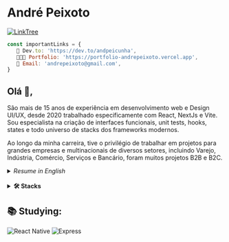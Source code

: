 # André Peixoto


[![LinkTree](https://img.shields.io/badge/linktree-1de9b6?style=for-the-badge&logo=Linktree&logoColor=white&link=https://linktr.ee/peixototiodev)](https://linktr.ee/peixototiodev)
&nbsp;
<!--
[![Linkedin Badge](https://img.shields.io/badge/-LinkedIn-0077B5?style=for-the-badge&logo=Linkedin&logoColor=white&link=https://www.linkedin.com/in/andpeicunha)](https://www.linkedin.com/in/andpeicunha)
&nbsp;
[![Articles](https://img.shields.io/badge/dev.to-0A0A0A?style=for-the-badge&logo=devdotto&logoColor=white)](https://dev.to/andpeicunha)
&nbsp;
[![Whatsapp Badge](https://img.shields.io/badge/-Whatsapp-2DB540?style=for-the-badge&labelColor=whatsapp&logo=whatsapp&logoColor=white&link=https://api.whatsapp.com/send?phone=5511977373258&text=Olá%20André!%20Vi%20seu%20perfil%20no%20Github%20e%20gostaria%20de%20entrar%20em%20contato%20com%20você)](https://api.whatsapp.com/send?phone=5511977373258&text=Olá%20André!%20Vi%20seu%20perfil%20no%20Github%20e%20gostaria%20de%20entrar%20em%20contato%20com%20você)
[![Portfólio](https://img.shields.io/badge/Portfolio-%23000000.svg?style=for-the-badge&logo=firefox&logoColor=#FF7139)](https://portfolio-andrepeixoto.vercel.app)
&nbsp;-->

<!--
&nbsp;
[![Portfólio - Behance](https://img.shields.io/badge/Behance-0054F7?style=for-the-badge&logo=behance&logoColor=white)](https://www.behance.net/andrepeixoto3f5f)
[![Whatsapp Badge](https://img.shields.io/badge/-Whatsapp-2DB540?style=for-the-badge&labelColor=whatsapp&logo=whatsapp&logoColor=white&link=https://api.whatsapp.com/send?phone=5511953121823&text=Olá%20Júlio!%20Vi%20seu%20perfil%20no%20Github%20e%20gostaria%20de%20entrar%20em%20contato%20com%20você)](https://api.whatsapp.com/send?phone=5511953121823&text=Olá%20Júlio!%20Vi%20seu%20perfil%20no%20Github%20e%20gostaria%20de%20entrar%20em%20contato%20com%20você)&nbsp;
-->

```js
const importantLinks = {
   📒 Dev.to: 'https://dev.to/andpeicunha',
   👨🏻‍💻 Portfolio: 'https://portfolio-andrepeixoto.vercel.app',
   👋 Email: 'andrepeixoto@gmail.com',
}
```

## Olá 👋,

São mais de 15 anos de experiência em desenvolvimento web e Design UI/UX, desde 2020 trabalhado especificamente com React, NextJs e Vite. Sou especialista na criação de interfaces funcionais, unit tests, hooks, states e todo universo de stacks dos frameworks modernos.

Ao longo da minha carreira, tive o privilégio de trabalhar em projetos para grandes empresas e multinacionais de diversos setores, incluindo Varejo, Indústria, Comércio, Serviços e Bancário, foram muitos projetos B2B e B2C.

<details>
<summary><i>Resume in English</i></summary>

_I have over 15 years of experience in web development and UI/UX design, since 2020 specifically working with React, Next.js, and Vite. I specialize in creating functional interfaces, unit tests, hooks, states, and the entire universe of stacks in modern frameworks_

_Throughout my career, I've had the privilege of working on projects for large companies and multinational corporations from various sectors, including Retail, Industry, Commerce, Services, and Banking. There have been many B2B and B2C projects._

</details>

<br/>

<details>
<summary><strong>🛠️ Stacks</strong></summary>

<h4 align="left">
   <strong>👩‍💻 Languages</strong>
</h4>
<span/>

![TypeScript](https://img.shields.io/badge/typescript%20-%23007acc.svg?&style=for-the-badge&logo=typescript&logoColor=white)&nbsp;
![JavaScript](https://img.shields.io/badge/JavaScript-F7DF1E?style=for-the-badge&logo=javascript&logoColor=black)&nbsp;
![HTML](https://img.shields.io/badge/-HTML-E44D25?style=for-the-badge&logoColor=fff&logo=html5)&nbsp;
![CSS](https://img.shields.io/badge/-CSS-254DE6?style=for-the-badge&logoColor=fff&logo=css3)&nbsp;
![Node](https://img.shields.io/badge/Node.js-43853D?style=for-the-badge&logo=node.js&logoColor=white)&nbsp;
![Python](https://img.shields.io/badge/python-3670A0?style=for-the-badge&logo=node.js&logoColor=white)&nbsp;

<h4 align="left">
   <strong>🚀 Framework and Web Tools</strong>
</h4>
<span/>

![ReactJs](https://img.shields.io/badge/-React.js-18BCEE?style=for-the-badge&logoColor=fff&logo=react)&nbsp;
![NextJs](https://img.shields.io/badge/next.js-000000?style=for-the-badge&logo=next.js&logoColor=white)&nbsp;
![Vite](https://img.shields.io/badge/vite-%23646CFF.svg?style=for-the-badge&logo=vite&logoColor=white)&nbsp;
![React Native](https://img.shields.io/badge/React_Native-20232A?style=for-the-badge&logo=react&logoColor=61DAFB)&nbsp;
![Babel](https://img.shields.io/badge/Babel-61dafb?style=for-the-badge&logo=babel&logoColor=yellow&color=282c34)&nbsp;
![Git](https://img.shields.io/badge/Git-F05032?style=for-the-badge&logo=git&logoColor=white)&nbsp;
![Context-API](https://img.shields.io/badge/Context--Api-000000?style=for-the-badge&logo=react)&nbsp;
![Redux](https://img.shields.io/badge/Redux-593D88?style=for-the-badge&logo=redux&logoColor=white)&nbsp;
![Webpack](https://img.shields.io/badge/webpack-%238DD6F9.svg?style=for-the-badge&logo=webpack&logoColor=black)&nbsp;
![NPM](https://img.shields.io/badge/NPM-%23CB3837.svg?style=for-the-badge&logo=npm&logoColor=white)&nbsp;
![Yarn](https://img.shields.io/badge/yarn-%232C8EBB.svg?style=for-the-badge&logo=yarn&logoColor=white)&nbsp;
![React Hook Form](https://img.shields.io/badge/React%20Hook%20Form-%23EC5990.svg?style=for-the-badge&logo=reacthookform&logoColor=white)&nbsp;
![Context-API](https://img.shields.io/badge/Context--Api-000000?style=for-the-badge&logo=react)

<h4 align="left">
   <strong>🧐 Linters</strong>
</h4>
<span/>

![ESLint](https://img.shields.io/badge/-ESLint-4B32C3?style=for-the-badge&logoColor=fff&logo=eslint)&nbsp;
![Prettier](https://img.shields.io/badge/-Prettier-EA5E5E?style=for-the-badge&logoColor=fff&logo=prettier)&nbsp;

<h4 align="left">
   <strong>🎨 Framework Design</strong>
</h4>
<span/>

![Tailwind](https://img.shields.io/badge/Tailwind_CSS-38B2AC?style=for-the-badge&logo=tailwind-css&logoColor=white)&nbsp;
![Styled-Components](https://img.shields.io/badge/styled--components-DB7093?style=for-the-badge&logo=styled-components&logoColor=white)&nbsp;
![Sass](https://img.shields.io/badge/Sass-CC6699?style=for-the-badge&logo=sass&logoColor=white)&nbsp;
![MaterialUI](https://img.shields.io/badge/Material--UI-0081CB?style=for-the-badge&logo=material-ui&logoColor=white)&nbsp;

<h4 align="left">
   <strong>⚡ Databases</strong>
</h4>
<span/>

![MongoDB](https://img.shields.io/badge/MongoDB-%234ea94b.svg?style=for-the-badge&logo=mongodb&logoColor=white)&nbsp;
![Postgree](https://img.shields.io/badge/PostgreSQL-316192?style=for-the-badge&logo=postgresql&logoColor=white)&nbsp;

<h4 align="left">
   <strong>🔚 BackEnd</strong>
</h4>
<span/>

![Node](https://img.shields.io/badge/Node.js-43853D?style=for-the-badge&logo=node.js&logoColor=white)&nbsp;
![Express](https://img.shields.io/badge/-Express-18BCEE?style=for-the-badge&logoColor=fff&logo=express)&nbsp;

<h4 align="left">
   <strong>🧪 Tests</strong>
</h4>
<span/>

![Testing Library](https://img.shields.io/badge/testing%20library-323330?style=for-the-badge&logo=testing-library&logoColor=red)&nbsp;
![Jest](https://img.shields.io/badge/Jest-cdcdcd?style=for-the-badge&logo=jest&logoColor=red&color=yellow)&nbsp;
![Cypress](https://img.shields.io/badge/-Cypress-EA5E5E?style=for-the-badge&logoColor=fff&logo=cypress)&nbsp;

<h4 align="left">
   <strong>☁️ Cloud</strong>
</h4>
<span/>

![Vercel](https://img.shields.io/badge/vercel-%23000000.svg?style=for-the-badge&logo=vercel&logoColor=white)&nbsp;
![Azure](https://img.shields.io/badge/azure-%230072C6.svg?style=for-the-badge&logo=microsoftazure&logoColor=white)&nbsp;
![AWS](https://img.shields.io/badge/AWS-%23FF9900.svg?style=for-the-badge&logo=amazon-aws&logoColor=white)&nbsp;

</details>

## 📚 Studying:

![React Native](https://img.shields.io/badge/react_native-%2320232a.svg?style=for-the-badge&logo=react&logoColor=%2361DAFB)
![Express](https://img.shields.io/badge/-Express-18BCEE?style=for-the-badge&logoColor=fff&logo=express)&nbsp;
<br />

<!--
## 📚 Projects: <br/>

**WPP Sender** _[development]_ <br/>
_Back End project in NodeJs for user login and message queue management in Whatsapp <br/>_
[GitHub](https://github.com/andpeicunha/wpp-send)

**ClientX** _[development]_ <br/>
_Project in Next with Typescript for sending messages via WhatsApp to customers. Free platform for micro and small businesses._ <br/>

**Rick and Morty API**
<br/>
_Built on NextJs (Typescript) and Styled Component (responsive). Allows you to search for Rick and Morty characters through an API query using infiniteQuery from the React Query library. The user has the option to save characters as favorites, with the data being stored in localStorage._
<br/>
[Visit Preview](https://green-test-rho.vercel.app/) | [GitHub](https://github.com/andpeicunha/rick-morty-api)
-->
